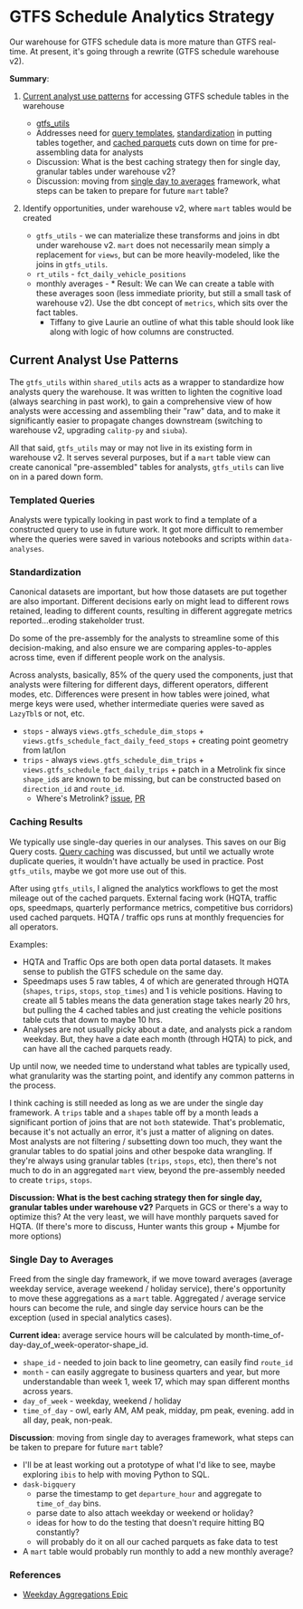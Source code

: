 # GTFS Schedule Analytics Strategy

Our warehouse for GTFS schedule data is more mature than GTFS real-time. At present, it's going through a rewrite (GTFS schedule warehouse v2). 

**Summary**:
1. [Current analyst use patterns](#current-analyst-use-patterns) for accessing GTFS schedule tables in the warehouse
    * [gtfs_utils](https://github.com/cal-itp/data-analyses/blob/main/_shared_utils/shared_utils/gtfs_utils.py)
    * Addresses need for [query templates](#templated-queries), [standardization](#standardization) in putting tables together, and [cached parquets](#caching-results) cuts down on time for pre-assembling data for analysts
    * Discussion: What is the best caching strategy then for single day, granular tables under warehouse v2?   
    * Discussion: moving from [single day to averages](#single-day-to-averages) framework, what steps can be taken to prepare for future `mart` table?
              
1. Identify opportunities, under warehouse v2, where `mart` tables would be created
    * `gtfs_utils` - we can materialize these transforms and joins in dbt under warehouse v2. `mart` does not necessarily mean simply a replacement for `views`, but can be more heavily-modeled, like the joins in `gtfs_utils`. 
    * `rt_utils` - `fct_daily_vehicle_positions`
    * monthly averages -  * Result: We can We can create a table with these averages soon (less immediate priority, but still a small task of warehouse v2). Use the dbt concept of `metrics`, which sits over the fact tables.
        * Tiffany to give Laurie an outline of what this table should look like along with logic of how columns are constructed. 
    
    
## Current Analyst Use Patterns

The `gtfs_utils` within `shared_utils` acts as a wrapper to standardize how analysts query the warehouse. It was written to lighten the cognitive load (always searching in past work), to gain a comprehensive view of how analysts were accessing and assembling their "raw" data, and to make it significantly easier to propagate changes downstream (switching to warehouse v2, upgrading `calitp-py` and `siuba`).

All that said, `gtfs_utils` may or may not live in its existing form in warehouse v2. It serves several purposes, but if a `mart` table view can create canonical "pre-assembled" tables for analysts, `gtfs_utils` can live on in a pared down form.  


### Templated Queries

Analysts were typically looking in past work to find a template of a constructed query to use in future work. It got more difficult to remember where the queries were saved in various notebooks and scripts within `data-analyses`. 

### Standardization 

Canonical datasets are important, but how those datasets are put together are also important. Different decisions early on might lead to different rows retained, leading to different counts, resulting in different aggregate metrics reported...eroding stakeholder trust. 

Do some of the pre-assembly for the analysts to streamline some of this decision-making, and also ensure we are comparing apples-to-apples across time, even if different people work on the analysis.

Across analysts, basically, 85% of the query used the components, just that analysts were filtering for different days, different operators, different modes, etc. Differences were present in how tables were joined, what merge keys were used, whether intermediate queries were saved as `LazyTbl`s or not, etc. 

* `stops` - always `views.gtfs_schedule_dim_stops` + `views.gtfs_schedule_fact_daily_feed_stops` + creating point geometry from lat/lon
* `trips` - always `views.gtfs_schedule_dim_trips` + `views.gtfs_schedule_fact_daily_trips` + patch in a Metrolink fix since `shape_id`s are known to be missing, but can be constructed based on `direction_id` and `route_id`.
    * Where's Metrolink? [issue](https://github.com/cal-itp/data-analyses/issues/289), [PR](https://github.com/cal-itp/data-analyses/pull/290)

### Caching Results

We typically use single-day queries in our analyses. This saves on our Big Query costs. [Query caching](https://cal-itp.slack.com/archives/C01FNDG1ZPA/p1660577985253819?thread_ts=1660059469.106639&cid=C01FNDG1ZPA) was discussed, but until we actually wrote duplicate queries, it wouldn't have actually be used in practice. Post `gtfs_utils`, maybe we got more use out of this.

After using `gtfs_utils`, I aligned the analytics workflows to get the most mileage out of the cached parquets. External facing work (HQTA, traffic ops, speedmaps, quarterly performance metrics, competitive bus corridors) used cached parquets. HQTA / traffic ops runs at monthly frequencies for all operators. 

Examples:
* HQTA and Traffic Ops are both open data portal datasets. It makes sense to publish the GTFS schedule on the same day. 
* Speedmaps uses 5 raw tables, 4 of which are generated through HQTA (`shapes`, `trips`, `stops`, `stop_times`) and 1 is vehicle positions. Having to create all 5 tables means the data generation stage takes nearly 20 hrs, but pulling the 4 cached tables and just creating the vehicle positions table cuts that down to maybe 10 hrs. 
* Analyses are not usually picky about a date, and analysts pick a random weekday. But, they have a date each month (through HQTA) to pick, and can have all the cached parquets ready.

Up until now, we needed  time to understand what tables are typically used, what granularity was the starting point, and identify any common patterns in the process. 

I think caching is still needed as long as we are under the single day framework. A `trips` table and a `shapes` table off by a month leads a significant portion of joins that are not `both` statewide. That's problematic, because it's not actually an error, it's just a matter of aligning on dates. Most analysts are not filtering / subsetting down too much, they want the granular tables to do spatial joins and other bespoke data wrangling. If they're always using granular tables (`trips`, `stops`, etc), then there's not much to do in an aggregated `mart` view, beyond the pre-assembly needed to create `trips`, `stops`. 

**Discussion: What is the best caching strategy then for single day, granular tables under warehouse v2?** Parquets in GCS or there's a way to optimize this? At the very least, we will have monthly parquets saved for HQTA. (If there's more to discuss, Hunter wants this group + Mjumbe for more options)

### Single Day to Averages

Freed from the single day framework, if we move toward averages (average weekday service, average weekend / holiday service), there's opportunity to move these aggregations as a `mart` table. Aggregated / average service hours can become the rule, and single day service hours can be the exception (used in special analytics cases).

**Current idea:** average service hours will be calculated by month-time_of-day-day_of_week-operator-shape_id.

* `shape_id` - needed to join back to line geometry, can easily find `route_id`
* `month` - can easily aggregate to business quarters and year, but more understandable than week 1, week 17, which may span different months across years.
* `day_of_week` - weekday, weekend / holiday 
* `time_of_day` - owl, early AM, AM peak, midday, pm peak, evening. add in all day, peak, non-peak. 

**Discussion**: moving from single day to averages framework, what steps can be taken to prepare for future `mart` table?
* I'll be at least working out a prototype of what I'd like to see, maybe exploring `ibis` to help with moving Python to SQL. 
* `dask-bigquery`
    * parse the timestamp to get `departure_hour` and aggregate to `time_of_day` bins. 
    * parse date to also attach weekday or weekend or holiday?
    * ideas for how to do the testing that doesn't require hitting BQ constantly?
    * will probably do it on all our cached parquets as fake data to test
* A `mart` table would probably run monthly to add a new monthly average?

### References
* [Weekday Aggregations Epic](https://github.com/cal-itp/data-analyses/issues/512)
